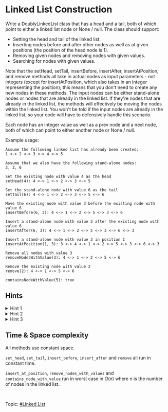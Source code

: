# Linked List Construction
Write a DoublyLinkedList class that has a head and a tail, both of which point to either a
linked list node or None / null. The class should support:

* Setting the head and tail of the linked list.
* Inserting nodes before and after other nodes as well as at given positions
  (the position of the head node is 1).
* Removing given nodes and removing nodes with given values.
* Searching for nodes with given values.

Note that the setHead, setTail, insertBefore, insertAfter, insertAtPosition, and remove methods
all take in actual nodes as input parameters - not integers (except for insertAtPosition, which
also takes in an integer representing the position); this means that you don't need to create any
new nodes in these methods. The input nodes can be either stand-alone nodes or nodes that are
already in the linked list. If they're nodes that are already in the linked list, the methods will
effectively be moving the nodes within the linked list. You won't be told if the input nodes are
already in the linked list, so your code will have to defensively handle this scenario.

Each node has an integer value as well as a prev node and a next node, both of which can point to
either another node or None / null.

Example usage:
```
Assume the following linked list has already been created:
1 <-> 2 <-> 3 <-> 4 <-> 5

Assume that we also have the following stand-alone nodes:
3, 3, 6

Set the existing node with value 4 as the head
setHead(4): 4 <-> 1 <-> 2 <-> 3 <-> 5

Set the stand-alone node with value 6 as the tail
setTail(6): 4 <-> 1 <-> 2 <-> 3 <-> 5 <-> 6

Move the existing node with value 3 before the existing node with value 6
insertBefore(6, 3): 4 <-> 1 <-> 2 <-> 5 <-> 3 <-> 6

Insert a stand-alone node with value 3 after the existing node with value 6
insertAfter(6, 3): 4 <-> 1 <-> 2 <-> 5 <-> 3 <-> 6 <-> 3

Insert a stand-alone node with value 3 in position 1
insertAtPosition(1, 3): 3 <-> 4 <-> 1 <-> 2 <-> 5 <-> 3 <-> 6 <-> 3

Remove all nodes with value 3
removeNodesWithValue(3): 4 <-> 1 <-> 2 <-> 5 <-> 6

Remove the existing node with value 2
remove(2): 4 <-> 1 <-> 5 <-> 6

containsNodeWithValue(5): true
```

## Hints
<details>
<summary>Hint 1</summary>
When dealing with linked lists, it's very important to keep track of pointers on nodes
(i.e., the "next" and "prev" properties on the nodes). For instance, if you're inserting
a node in a linked list, but that node is already located somewhere else in the linked list
(in other words, if you're moving a node), it's crucial to completely update the pointers
of the adjacent nodes of the node being moved before updating the node's own pointers.
The order in which you update nodes' pointers will make or break your algorithm.
</details>

<details>
<summary>Hint 2</summary>
Realize that the insertBefore() and insertAfter() methods can be used to implement the
setHead(), setTail(), and insertAtPosition() methods; making the insertBefore() and insertAfter()
methods as robust as possible will simplify your code for the other methods. Make sure to take care
of edge cases involving inserting nodes before the head of the linked list or inserting nodes after
the tail of the linked list.
</details>

<details>
<summary>Hint 3</summary>
Similar to Hint 2, realize that the remove() method can be used to implement the
removeNodesWithValue() method as well as parts of the insertBefore() and insertAfter()
methods; make sure that the remove() method handles edge cases regarding the head and the tail.
</details>

## Time & Space complexity
All methods use constant space.

`set_head`, `set_tail`, `insert_before`, `insert_after` and `remove` all run in constant time.

`insert_at_position`, `remove_nodes_with_values` and `contains_node_with_value` run in worst case
in $O(n)$ where n is the number of nodes in the linked list.

</br>

Topic: [#Linked List]()